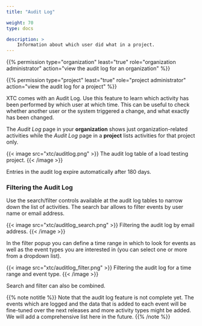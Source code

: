 ```yaml
---
title: "Audit Log"

weight: 70
type: docs

description: >
    Information about which user did what in a project.
---
```


{{% permission type="organization" least="true" role="organization administrator" action="view the audit log for an organization" %}}

{{% permission type="project" least="true" role="project administrator" action="view the audit log for a project" %}}

XTC comes with an Audit Log. Use this feature to learn which activity has been performed by which user at which time. This can be useful to check whether another user or the system triggered a change, and what exactly has been changed.

The _Audit Log_ page in your **organization** shows just organization-related activities while the _Audit Log_ page in a **project** lists activities for that project only. 

{{< image src="xtc/auditlog.png" >}}
The audit log table of a load testing project.
{{< /image >}}

Entries in the audit log expire automatically after 180 days.

### Filtering the Audit Log

Use the search/filter controls available at the audit log tables to narrow down the list of activities. The search bar allows to filter events by user name or email address.

{{< image src="xtc/auditlog_search.png" >}}
Filtering the audit log by email address.
{{< /image >}}

In the filter popup you can define a time range in which to look for events as well as the event types you are interested in (you can select one or more from a dropdown list).

{{< image src="xtc/auditlog_filter.png" >}}
Filtering the audit log for a time range and event type.
{{< /image >}}

Search and filter can also be combined.

{{% note notitle %}}
Note that the audit log feature is not complete yet. The events which are logged and the data that is added to each event will be fine-tuned over the next releases and more activity types might be added. We will add a comprehensive list here in the future.
{{% /note %}}

